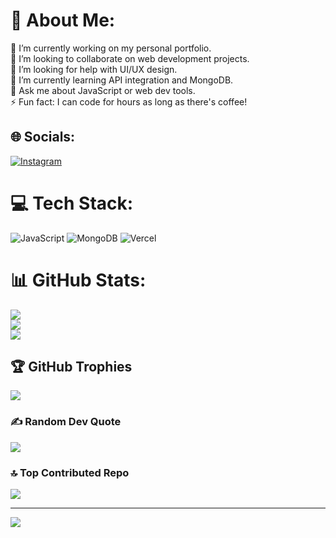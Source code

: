 # 💫 About Me:
🔭 I’m currently working on my personal portfolio.<br>👯 I’m looking to collaborate on web development projects.<br>🤝 I’m looking for help with UI/UX design.<br>🌱 I’m currently learning API integration and MongoDB.<br>💬 Ask me about JavaScript or web dev tools.<br>⚡ Fun fact: I can code for hours as long as there's coffee!


## 🌐 Socials:
[![Instagram](https://img.shields.io/badge/Instagram-%23E4405F.svg?logo=Instagram&logoColor=white)](https://instagram.com/ardiansyah__putra) 

# 💻 Tech Stack:
![JavaScript](https://img.shields.io/badge/javascript-%23323330.svg?style=for-the-badge&logo=javascript&logoColor=%23F7DF1E) ![MongoDB](https://img.shields.io/badge/MongoDB-%234ea94b.svg?style=for-the-badge&logo=mongodb&logoColor=white) ![Vercel](https://img.shields.io/badge/vercel-%23000000.svg?style=for-the-badge&logo=vercel&logoColor=white)
# 📊 GitHub Stats:
![](https://github-readme-stats.vercel.app/api?username=apxcodefun&theme=radical&hide_border=false&include_all_commits=true&count_private=true)<br/>
![](https://github-readme-streak-stats.herokuapp.com/?user=apxcodefun&theme=radical&hide_border=false)<br/>
![](https://github-readme-stats.vercel.app/api/top-langs/?username=apxcodefun&theme=radical&hide_border=false&include_all_commits=true&count_private=true&layout=compact)

## 🏆 GitHub Trophies
![](https://github-profile-trophy.vercel.app/?username=apxcodefun&theme=tokyonight&no-frame=false&no-bg=false&margin-w=4)

### ✍️ Random Dev Quote
![](https://quotes-github-readme.vercel.app/api?type=horizontal&theme=radical)

### 🔝 Top Contributed Repo
![](https://github-contributor-stats.vercel.app/api?username=apxcodefun&limit=5&theme=tokyonight&combine_all_yearly_contributions=true)

---
[![](https://visitcount.itsvg.in/api?id=apxcodefun&icon=4&color=12)](https://visitcount.itsvg.in)

<!-- Proudly created with GPRM ( https://gprm.itsvg.in ) -->
